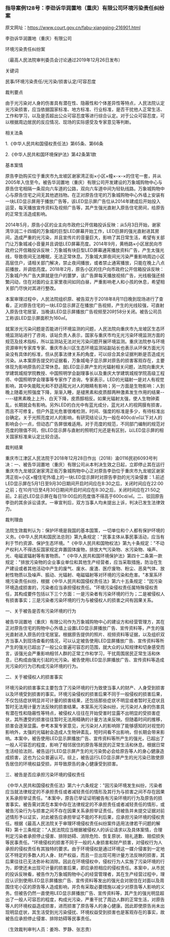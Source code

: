 ### 指导案例128号：李劲诉华润置地（重庆）有限公司环境污染责任纠纷案
原文网址：https://www.court.gov.cn/fabu-xiangqing-216901.html

李劲诉华润置地（重庆）有限公司

环境污染责任纠纷案

（最高人民法院审判委员会讨论通过2019年12月26日发布）

关键词

民事/环境污染责任/光污染/损害认定/可容忍度

裁判要点

由于光污染对人身的伤害具有潜在性、隐蔽性和个体差异性等特点，人民法院认定光污染损害，应当依据国家标准、地方标准、行业标准，是否干扰他人正常生活、工作和学习，以及是否超出公众可容忍度等进行综合认定。对于公众可容忍度，可以根据周边居民的反应情况、现场的实际感受及专家意见等判断。

相关法条

1.《中华人民共和国侵权责任法》第65条、第66条

2.《中华人民共和国环境保护法》第42条第1款

基本案情

原告李劲购买位于重庆市九龙坡区谢家湾正街×小区×幢×-×-×的住宅一套，并从2005年入住至今。被告华润置地（重庆）有限公司开发建设的万象城购物中心与原告住宅相隔一条双向六车道的公路，双向六车道中间为轻轨线路。万象城购物中心与原告住宅之间无其他遮挡物。在正对原告住宅的万象城购物中心外墙上安装有一块LED显示屏用于播放广告等，该LED显示屏广告位从2014年建成后开始投入运营，每天播放宣传资料及视频广告等，其产生强光直射入原告住宅房间，给原告的正常生活造成影响。

2014年5月，原告小区的业主向市政府公开信箱投诉反映：从5月3日开始，谢家湾华润二十四城的万象城的巨型LED屏幕开始工作，LED巨屏的强光直射进其房间，造成严重的光污染，并且宣传片的音量巨大，影响了其日常生活，希望有关部门让万象城减小音量并且调低LED屏幕亮度。2014年9月，黄杨路×小区居民向市政府公开信箱投诉反映：万象城有块巨型LED屏幕通宵播放资料广告，产生太强光线，导致夜间无法睡眠，无法正常休息。万象城大屏夜间光污染严重影响周边小区高层住户，请相关部门解决，禁止夜间播放，或者禁止通宵播放，只能在晚上八点前播放，并调低亮度。2018年2月，原告小区的住户向市政府公开信箱投诉反映：万象城户外广告大屏就是住户的噩梦，该广告屏每天播放视频广告，光线极强还频繁闪动，住在对面的业主家里夜间如同白昼，严重影响老人和小孩的休息，希望相关部门尽快对其进行整改。

本案审理过程中，人民法院组织原、被告双方于2018年8月11日晚到现场进行了查看，正对原告住宅的一块LED显示屏正在播放广告视频，产生的光线较强，可直射入原告住宅居室，当晚该LED显示屏播放广告视频至20时58分关闭。被告公司员工称该LED显示屏面积为160㎡。

就案涉光污染问题是否能进行环境监测的问题，人民法院向重庆市九龙坡区生态环境监测站进行了咨询，该站负责人表示，国家与重庆市均无光污染环境监测方面的规范及技术指标，所以监测站无法对光污染问题开展环境监测。重庆法院参与环境资源审判专家库专家、重庆市永川区生态环境监测站副站长也表示从环保方面光污染没有具体的标准，但从民事法律关系的角度，可以综合其余证据判断是否造成光污染。从本案原告提交的证据看，万象城电子显示屏对原告的损害客观存在，主要体现为影响原告的正常休息。就LED显示屏产生的光辐射相关问题，法院向重庆大学建筑城规学院教授、中国照明学会副理事长以及重庆大学建筑城规学院高级工程师、中国照明学会理事等专家作了咨询，专家表示，LED的光辐射一是对人有视觉影响，其中失能眩光和不舒适眩光对人的眼睛有影响；另一方面是生物影响：人到晚上随着光照强度下降，渐渐入睡，是褪黑素和皮质醇两种激素发生作用的结果------褪黑素晚上上升、白天下降，皮质醇相反。如果光辐射太强，使人生物钟紊乱，长期就会有影响。另外LED的白光中有蓝光成分，蓝光对人的视网膜有损害，而且不可修复。但户外蓝光危害很难检测，时间、强度的标准是多少，有待标准出台确定。关于光照亮度对人的影响，有研究结论认为一般在400cd/㎡以下对人的影响会小一点，但动态广告屏很难适用。对于亮度的规范，不同部门编制的规范对亮度的限值不同，但LED显示屏与直射的照明灯光还是有区别，以LED显示屏的相关国家标准来认定比较合适。

裁判结果

重庆市江津区人民法院于2018年12月28日作出（2018）渝0116民初6093号判决：一、被告华润置地（重庆）有限公司从本判决生效之日起，立即停止其在运行重庆市九龙坡区谢家湾正街万象城购物中心正对原告李劲位于重庆市九龙坡区谢家湾正街×小区×幢住宅外墙上的一块LED显示屏时对原告李劲的光污染侵害：1.前述LED显示屏在5月1日至9月30日期间开启时间应在8:30之后，关闭时间应在22:00之前；在10月1日至4月30日期间开启时间应在8:30之后，关闭时间应在21:50之前。2.前述LED显示屏在每日19:00后的亮度值不得高于600cd/㎡。二、驳回原告李劲的其余诉讼请求。一审宣判后，双方当事人均未提出上诉，判决已发生法律效力。

裁判理由

法院生效裁判认为：保护环境是我国的基本国策，一切单位和个人都有保护环境的义务。《中华人民共和国民法总则》第九条规定："民事主体从事民事活动，应当有利于节约资源、保护生态环境。"《中华人民共和国物权法》第九十条规定："不动产权利人不得违反国家规定弃置固体废物，排放大气污染物、水污染物、噪声、光、电磁波辐射等有害物质。"《中华人民共和国环境保护法》第四十二条第一款规定："排放污染物的企业事业单位和其他生产经营者，应当采取措施，防治在生产建设或者其他活动中产生的废气、废水、废渣、医疗废物、粉尘、恶臭气体、放射性物质以及噪声、振动、光辐射、电磁辐射等对环境的污染和危害。"本案系环境污染责任纠纷，根据《中华人民共和国侵权责任法》第六十五条规定："因污染环境造成损害的，污染者应当承担侵权责任。"环境污染侵权责任属特殊侵权责任，其构成要件包括以下三个方面：一是污染者有污染环境的行为；二是被侵权人有损害事实；三是污染者污染环境的行为与被侵权人的损害之间有因果关系。

一、关于被告是否有污染环境的行为

被告华润置地（重庆）有限公司作为万象城购物中心的建设方和经营管理方，其在正对原告住宅的购物中心外墙上设置LED显示屏播放广告、宣传资料等，产生的强光直射进入原告的住宅居室。根据原告提供的照片、视频资料等证据，以及组织双方当事人到现场查看的情况，可以认定被告使用LED显屏播放广告、宣传资料等所产生的强光已超出了一般公众普遍可容忍的范围，就大众的认知规律和切身感受而言，该强光会严重影响相邻人群的正常工作和学习，干扰周围居民正常生活和休息，已构成由强光引起的光污染。被告使用LED显示屏播放广告、宣传资料等造成光污染的行为已构成污染环境的行为。

二、关于被侵权人的损害事实

环境污染的损害事实主要包含了污染环境的行为致使当事人的财产、人身受到损害以及环境受到损害的事实。环境污染侵权的损害后果不同于一般侵权的损害后果，不仅包括症状明显并可计量的损害结果，还包括那些症状不明显或者暂时无症状且暂时无法用计量方法反映的损害结果。本案系光污染纠纷，光污染对人身的伤害具有潜在性和隐蔽性等特点，被侵权人往往在开始受害时显露不出明显的受损害症状，其所遭受的损害往往暂时无法用精确的计量方法来反映。但随着时间的推移，损害会逐渐显露。参考本案专家意见，光污染对人的影响除了能够感知的对视觉的影响外，太强的光辐射会造成人生物钟紊乱，短时间看不出影响，但长期会带来影响。本案中，被告使用LED显示屏播放广告、宣传资料等所产生的强光，已超出了一般人可容忍的程度，影响了相邻居住的原告等居民的正常生活和休息。根据日常生活经验法则，被告运行LED显示屏产生的光污染势必会给原告等人的身心健康造成损害，这也为公众普遍认可。综上，被告运行LED显示屏产生的光污染已致使原告居住的环境权益受损，并导致原告的身心健康受到损害。

三、被告是否应承担污染环境的侵权责任

《中华人民共和国侵权责任法》第六十六条规定："因污染环境发生纠纷，污染者应当就法律规定的不承担责任或者减轻责任的情形及其行为与损害之间不存在因果关系承担举证责任。"本案中，原告已举证证明被告有污染环境的行为及原告的损害事实。被告需对其在本案中存在法律规定的不承担责任或者减轻责任的情形，或被告污染行为与损害之间不存在因果关系承担举证责任。但被告并未提交证据对前述情形予以证实，对此被告应承担举证不能的不利后果，应承担污染环境的侵权责任。根据《最高人民法院关于审理环境侵权责任纠纷案件适用法律若干问题的解释》第十三条规定："人民法院应当根据被侵权人的诉讼请求以及具体案情，合理判定污染者承担停止侵害、排除妨碍、消除危险、恢复原状、赔礼道歉、赔偿损失等民事责任。"环境侵权的损害不同于一般的人身损害和财产损害，对侵权行为人承担的侵权责任有其独特的要求。由于环境侵权是通过环境这一媒介侵害到一定地区不特定的多数人的人身、财产权益，而且一旦出现可用计量方法反映的损害，其后果往往已无法弥补和消除。因此在环境侵权中，侵权行为人实施了污染环境的行为，即使还未出现可计量的损害后果，即应承担相应的侵权责任。本案中，从市民的投诉反映看，被告作为万象城购物中心的经营管理者，其在生产经营过程中，理应认识到使用LED显示屏播放广告、宣传资料等发出的强光会对居住在对面以及周围住宅小区的原告等人造成影响，并负有采取必要措施以减少对原告等人影响的义务。但被告仍然一直使用LED显示屏播放广告、宣传资料等，其产生的强光明显超出了一般人可容忍的程度，构成光污染，严重干扰了周边人群的正常生活，对原告等人的环境权益造成损害，进而损害了原告等人的身心健康。因此即使原告尚未出现明显症状，其生活受到光污染侵扰、环境权益受到损害也是客观存在的事实，故被告应承担停止侵害、排除妨碍等民事责任。

（生效裁判审判人员：姜玲、罗静、张志贵）
